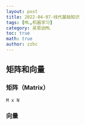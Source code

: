 ```yaml
---
layout: post
title: 2022-04-07-线代基础知识
tags: [ML,机器学习]
category: 吴恩达ML
toc: true
math: true
author: zzhc
---
```



## 矩阵和向量

### 矩阵（Matrix）
    M x N

### 向量